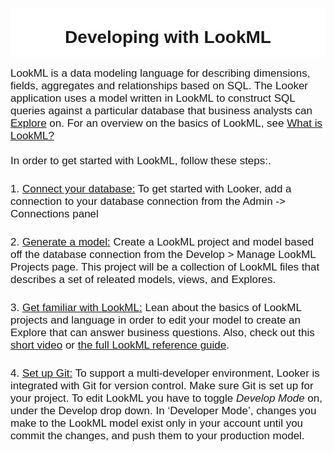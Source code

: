 <div style="width: 100%; text-align: center; overflow: hidden; font-family: 'Google Sans',Helvetica,Arial,sans-serif, sans-serif;">
<h1 style="background-color: #fff; padding: 30px 0 15px;font-weight:500; margin-bottom: 0; font-weight: 600;">Developing with LookML</h1>

<div style="text-align: left; font-size: 17px;">
    <p style="font-weight: 300; margin-top: 17px;">LookML is a data modeling language for describing dimensions, fields, aggregates and relationships based on SQL.
    The Looker application uses a model written in LookML to construct SQL queries against a particular database that business analysts can
    <a target="_blank" href="https://docs.looker.com/r/exploring-data">Explore</a> on.
    For an overview on the basics of LookML, see <a target="_blank" href="http://www.looker.com/docs/data-modeling/learning-lookml/what-is-lookml">What is LookML?</a>
    </br></br> In order to get started with LookML, follow these steps:.</p>
  </div>


<div style="text-align: left; font-size: 17px;">
    <p style="font-weight: 300; margin-top: 25px;"> 1. <a target="_blank" href="https://docs.looker.com/admin-options/tutorials/connections" style="font-weight:500">Connect your database:</a>
    To get started with Looker, add a connection to your database connection from the Admin -> Connections panel </p>

  </div>


<div style="text-align: left; font-size: 17px;">
    <p style="font-weight: 300; margin-top: 25px;"> 2. <a target="_blank" href="https://docs.looker.com/data-modeling/getting-started/connect-to-db-and-generate-model" style="font-weight:500">Generate a model:</a>
    Create a LookML project and model based off the database connection from the Develop > Manage LookML Projects page. This project will be a collection of LookML files that describes a set of releated models, views, and Explores.</p>

  </div>

<div style="text-align: left; font-size: 17px;">
    <p style="font-weight: 300; margin-top: 25px;"> 3. <a target="_blank" href="https://docs.looker.com/data-modeling/learning-lookml/what-is-lookml" style="font-weight:500">Get familiar with LookML:</a>
    Lean about the basics of LookML projects and language in order to edit your model to create an Explore that can answer business questions.
    Also, check out this <a href="https://vimeo.com/126865374" target = "_new">short video</a> or <a href="https://docs.looker.com/reference" target = "_new">the full LookML reference guide</a>. </p>

  </div>


  <div style="text-align: left; font-size: 17px;">
    <p style="font-weight: 300; margin-top: 25px;"> 4. <a target="_blank" href="https://docs.looker.com/data-modeling/getting-started/setting-up-git-connection" style="font-weight:500">Set up Git:</a>
    To support a multi-developer environment, Looker is integrated with Git for version control. Make sure Git is set up for your project. To edit LookML you have to toggle <span style="font-style: italic;">Develop Mode</span> on, under the Develop drop down.
    In ‘Developer Mode’, changes you make to the LookML model exist only in your account until you commit the changes, and push them to your production model. </p>

  </div>





</div>
